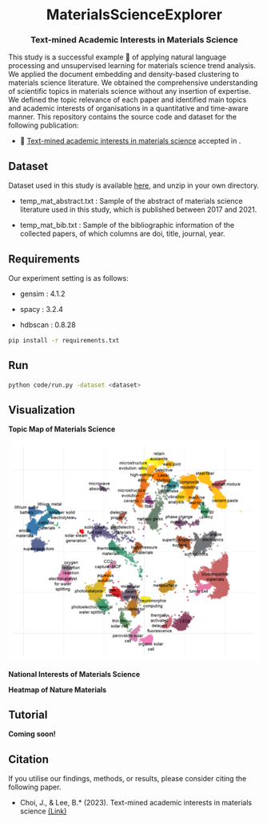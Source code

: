 <h1 align="center">MaterialsScienceExplorer</h1>
<h3 align="center">Text-mined Academic Interests in Materials Science</h3>

</p>


This study is a successful example :star2: of applying natural language processing and unsupervised learning for materials science trend analysis. 
We applied the document embedding and density-based clustering to materials science literature.
We obtained the comprehensive understanding of scientific topics in materials science without any insertion of expertise.
We defined the topic relevance of each paper and identified main topics and academic interests of organisations in a quantitative and time-aware manner.
This repository contains the source code and dataset for the following publication:
- :page_facing_up: [Text-mined academic interests in materials science](Link) accepted in .

## Dataset
Dataset used in this study is available [here](Link), and unzip in your own directory.

- temp_mat_abstract.txt : Sample of the abstract of materials science literature used in this study, which is published between 2017 and 2021.

- temp_mat_bib.txt : Sample of the bibliographic information of the collected papers, of which columns are doi, title, journal, year.

## Requirements
Our experiment setting is as follows:

- gensim : 4.1.2

- spacy : 3.2.4

- hdbscan : 0.8.28

```bash
pip install -r requirements.txt
```
## Run

```bash
python code/run.py -dataset <dataset>
```



## Visualization

**Topic Map of Materials Science**

![](./image/embd.png)

**National Interests of Materials Science**



**Heatmap of Nature Materials**




## Tutorial
**Coming soon!**


## Citation
If you utilise our findings, methods, or results, please consider citing the following paper.
- Choi, J., & Lee, B.* (2023). Text-mined academic interests in materials science [(Link)]()
